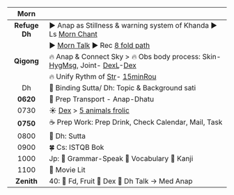 | Morn  |                                                                   |
| :-------: | :----------------------------------------------------------------------- |
| **Refuge Dh** | :arrow_forward: Anap as Stillness & warning system of Khanda :arrow_forward: Ls [Morn Chant](https://www.dhammatalks.org/chant_index.html)  |
|           |  :arrow_forward: [Morn Talk](https://www.dhammatalks.org/audio/morning/) :arrow_forward: Rec [8 fold path](https://github.com/ThanhNguyen24590/Process/blob/main/README.md) |
| **Qigong** | :fire: Anap & Connect Sky > :fire: Obs body process: Skin-[HygMsg](https://github.com/ThanhNguyen24590/Process/blob/main/Body/HygMsg.md), Joint- [DexL](https://github.com/ThanhNguyen24590/Process/blob/main/Body/DexL.md)-[Dex](https://github.com/ThanhNguyen24590/Process/blob/main/Body/Dex.md)     |
|   | :fire: Unify Rythm of [Str](https://github.com/ThanhNguyen24590/Process/blob/main/Body/Str.md)- [15minRou](https://github.com/ThanhNguyen24590/Process/blob/main/Body/15minRou.md) |
| Dh | :orange_book: Binding Sutta/ Dh: Topic & Background sati|
| **0620** | :bus: Prep Transport - Anap-Dhatu   |
| 0730   | :sunny: [Dex](https://github.com/ThanhNguyen24590/Process/blob/main/Body/Dex.md) > [5 animals frolic](https://github.com/ThanhNguyen24590/Process/blob/main/Body/5-Animals.md) | 
| **0750**   | :coffee: Prep Work: Prep Drink, Check Calendar, Mail, Task |
| 0800 | :seedling: Dh: Sutta | 
| 0900 | :four_leaf_clover: Cs: ISTQB Bok|
| 1000 | Jp: :fallen_leaf: Grammar-Speak :cherry_blossom: Vocabulary :mount_fuji: Kanji
| 1100 | :art: Movie Lit|
| **Zenith**  | 40: :white_flower: Fd, Fruit :white_flower: Dex :white_flower: Dh Talk -> Med Anap |















